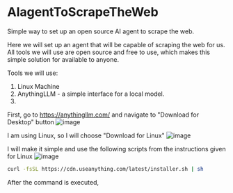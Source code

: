 # AIagentToScrapeTheWeb
Simple way to set up an open source AI agent to scrape the web.

Here we will set up an agent that will be capable of scraping the web for us. All tools we will use are open source and free to use, which makes this simple solution for available to anyone. 

Tools we will use:
1) Linux Machine
1) AnythingLLM - a simple interface for a local model.
2) 


First, go to https://anythingllm.com/ and navigate to "Download for Desktop" button
![image](https://github.com/user-attachments/assets/d0232931-5c31-493e-852f-8fd5484c7ae8)

I am using Linux, so I will choose "Download for Linux"
![image](https://github.com/user-attachments/assets/9927c8f2-6b45-4b8d-8d7f-5b104286c435)

I will make it simple and use the following scripts from the instructions given for Linux
![image](https://github.com/user-attachments/assets/3b48c676-aedf-4e99-a93d-381ed4f39d98)

```bash
curl -fsSL https://cdn.useanything.com/latest/installer.sh | sh
```
After the command is executed, 
